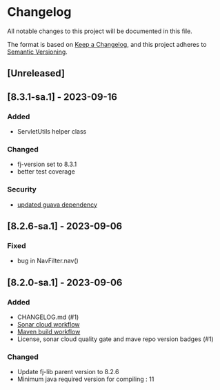 # Changelog

All notable changes to this project will be documented in this file.

The format is based on [Keep a Changelog](https://keepachangelog.com/en/1.1.0/),
and this project adheres to [Semantic Versioning](https://semver.org/spec/v2.0.0.html).

## [Unreleased]

## [8.3.1-sa.1] - 2023-09-16

### Added

- ServletUtils helper class

### Changed

- fj-version set to 8.3.1
- better test coverage

### Security

- [updated guava dependency](https://github.com/fugerit-org/fj-core-j2ee/security/dependabot/1)

## [8.2.6-sa.1] - 2023-09-06

### Fixed

- bug in NavFilter.nav()

## [8.2.0-sa.1] - 2023-09-06

### Added

- CHANGELOG.md (#1)
- [Sonar cloud workflow](.github/workflows/sonarcloud-maven.yml)
- [Maven build workflow](.github/workflows/build_maven_package.yml)
- License, sonar cloud quality gate and mave repo version badges (#1)

### Changed

- Update fj-lib parent version to 8.2.6
- Minimum java required version for compiling : 11

